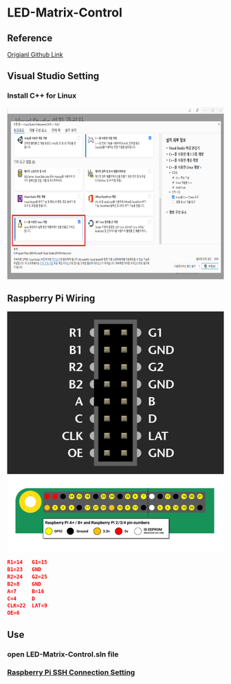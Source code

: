 # LED-Matrix-Control

## Reference
[Origianl Github Link](https://github.com/hzeller/rpi-rgb-led-matrix)


## Visual Studio Setting
### Install C++ for Linux
<img src="./img/1.png" height=400>

## Raspberry Pi Wiring
<img src="./img/2.png" hegiht=400>
<img src="./img/3.png" hegiht=400>

```json
R1=14   G1=15
B1=23   GND
R2=24   G2=25
B2=8    GND
A=7     B=16
C=4     D
CLK=22  LAT=9
OE=6
```

## Use

### open LED-Matrix-Control.sln file

### [Raspberry Pi SSH Connection Setting](https://github.com/Hi-Class/Cpp/blob/main/LED-Matrix-Control/readme/readme.md)